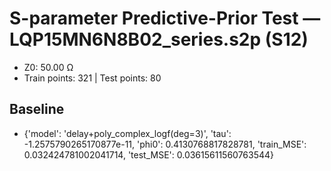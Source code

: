 # S-parameter Predictive-Prior Test — LQP15MN6N8B02_series.s2p (S12)
- Z0: 50.00 Ω
- Train points: 321  |  Test points: 80

## Baseline
- {'model': 'delay+poly_complex_logf(deg=3)', 'tau': -1.2575790265170877e-11, 'phi0': 0.4130768817828781, 'train_MSE': 0.032424781002041714, 'test_MSE': 0.03615611560763544}